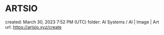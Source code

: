 # ARTSIO

created: March 30, 2023 7:52 PM (UTC)
folder: AI Systems / AI | Image | Art
url: https://artsio.xyz/create